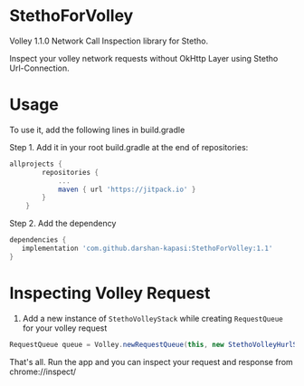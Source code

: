 # StethoForVolley
Volley 1.1.0 Network Call Inspection library for Stetho.

Inspect your volley network requests without OkHttp Layer using Stetho Url-Connection.

# Usage

To use it, add the following lines in build.gradle

Step 1. Add it in your root build.gradle at the end of repositories:
```gradle
allprojects {
		repositories {
			...
			maven { url 'https://jitpack.io' }
		}
	}
```
Step 2. Add the dependency
```gradle
dependencies {
   implementation 'com.github.darshan-kapasi:StethoForVolley:1.1'
}
```
# Inspecting Volley Request

1) Add a new instance of `StethoVolleyStack` while creating `RequestQueue` for your volley request

```java
RequestQueue queue = Volley.newRequestQueue(this, new StethoVolleyHurlStack());
```

That's all. Run the app and you can inspect your request and response from chrome://inspect/
